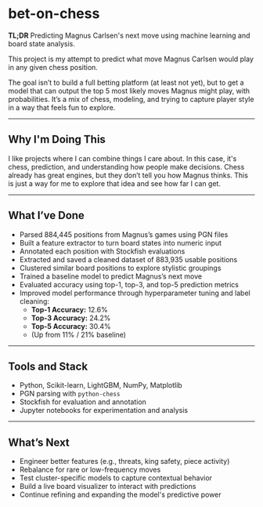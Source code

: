 # bet-on-chess  
**TL;DR** Predicting Magnus Carlsen's next move using machine learning and board state analysis.

This project is my attempt to predict what move Magnus Carlsen would play in any given chess position.

The goal isn’t to build a full betting platform (at least not yet), but to get a model that can output the top 5 most likely moves Magnus might play, with probabilities. It’s a mix of chess, modeling, and trying to capture player style in a way that feels fun to explore.

---

## Why I'm Doing This

I like projects where I can combine things I care about. In this case, it's chess, prediction, and understanding how people make decisions. Chess already has great engines, but they don’t tell you how Magnus thinks. This is just a way for me to explore that idea and see how far I can get.

---

## What I’ve Done

- Parsed 884,445 positions from Magnus’s games using PGN files  
- Built a feature extractor to turn board states into numeric input  
- Annotated each position with Stockfish evaluations  
- Extracted and saved a cleaned dataset of 883,935 usable positions  
- Clustered similar board positions to explore stylistic groupings  
- Trained a baseline model to predict Magnus’s next move  
- Evaluated accuracy using top-1, top-3, and top-5 prediction metrics  
- Improved model performance through hyperparameter tuning and label cleaning:
  - **Top-1 Accuracy:** 12.6%  
  - **Top-3 Accuracy:** 24.2%  
  - **Top-5 Accuracy:** 30.4%  
  - (Up from 11% / 21% baseline)

---

## Tools and Stack

- Python, Scikit-learn, LightGBM, NumPy, Matplotlib  
- PGN parsing with `python-chess`  
- Stockfish for evaluation and annotation  
- Jupyter notebooks for experimentation and analysis  

---

## What’s Next

- Engineer better features (e.g., threats, king safety, piece activity)  
- Rebalance for rare or low-frequency moves  
- Test cluster-specific models to capture contextual behavior  
- Build a live board visualizer to interact with predictions  
- Continue refining and expanding the model's predictive power  
